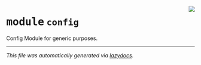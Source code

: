 <!-- markdownlint-disable -->

<a href="../klops/config.py#L0"><img align="right" style="float:right;" src="https://img.shields.io/badge/-source-cccccc?style=flat-square"></a>

# <kbd>module</kbd> `config`
Config Module for generic purposes. 





---

_This file was automatically generated via [lazydocs](https://github.com/ml-tooling/lazydocs)._
